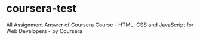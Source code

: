 # coursera-test
All Assignment Answer of Coursera Course - HTML, CSS and JavaScript for Web Developers - by Coursera
